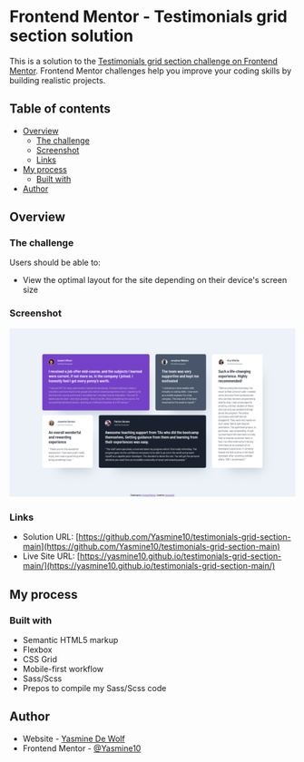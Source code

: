 # Frontend Mentor - Testimonials grid section solution

This is a solution to the [Testimonials grid section challenge on Frontend Mentor](https://www.frontendmentor.io/challenges/testimonials-grid-section-Nnw6J7Un7). Frontend Mentor challenges help you improve your coding skills by building realistic projects. 

## Table of contents

- [Overview](#overview)
  - [The challenge](#the-challenge)
  - [Screenshot](#screenshot)
  - [Links](#links)
- [My process](#my-process)
  - [Built with](#built-with)
- [Author](#author)

## Overview

### The challenge

Users should be able to:

- View the optimal layout for the site depending on their device's screen size

### Screenshot

![Solution screenshot](https://github.com/Yasmine10/testimonials-grid-section-main/blob/main/design/yasmine10.github.io_testimonials-grid-section-main_.png?raw=true)

### Links

- Solution URL: [https://github.com/Yasmine10/testimonials-grid-section-main](https://github.com/Yasmine10/testimonials-grid-section-main)
- Live Site URL: [https://yasmine10.github.io/testimonials-grid-section-main/](https://yasmine10.github.io/testimonials-grid-section-main/)

## My process

### Built with

- Semantic HTML5 markup
- Flexbox
- CSS Grid
- Mobile-first workflow
- Sass/Scss
- Prepos to compile my Sass/Scss code

## Author

- Website - [Yasmine De Wolf](https://yasminedewolf.be)
- Frontend Mentor - [@Yasmine10](https://www.frontendmentor.io/profile/Yasmine10)

